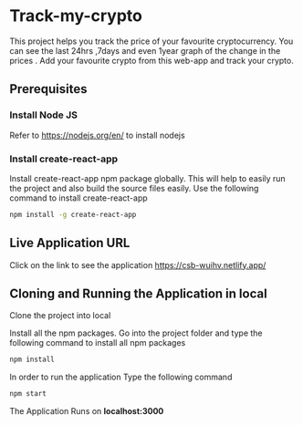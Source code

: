 # Track-my-crypto
This project helps you track the price of your favourite cryptocurrency.
You can see the last 24hrs ,7days and even 1year graph of the change in the prices .
Add your favourite crypto from this web-app and track your crypto.

## Prerequisites

### Install Node JS
Refer to https://nodejs.org/en/ to install nodejs

### Install create-react-app
Install create-react-app npm package globally. This will help to easily run the project and also build the source files easily. Use the following command to install create-react-app

```bash
npm install -g create-react-app
```
## Live Application URL



Click on the link to see the application
https://csb-wuihv.netlify.app/ 



## Cloning and Running the Application in local

Clone the project into local

Install all the npm packages. Go into the project folder and type the following command to install all npm packages

```bash
npm install
```

In order to run the application Type the following command

```bash
npm start
```

The Application Runs on **localhost:3000**
